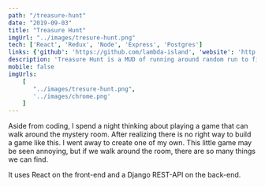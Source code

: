 ```yaml
---
path: "/treasure-hunt"
date: "2019-09-03"
title: "Treasure Hunt"
imgUrl: "../images/tresure-hunt.png"
tech: ['React', 'Redux', 'Node', 'Express', 'Postgres']
links: {'github': 'https://github.com/lambda-island', 'website': 'http://treasure-hunt.yanrongxu.com/'}
description: 'Treasure Hunt is a MUD of running around random run to find the way out and treasure.'
mobile: false
imgUrls:
    [
       "../images/tresure-hunt.png",
       '../images/chrome.png'
    ]
---
```




Aside from coding, I spend a night thinking about playing a game that can walk around the mystery room. After realizing there is no right way to build a game like this. I went away to create one of my own. This little game may be seen annoying, but if we walk around the room, there are so many things we can find.
 
It uses React on the front-end and a Django REST-API on the back-end.